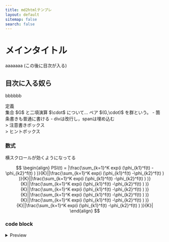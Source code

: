 ```yaml
---
title: md2htmlテンプレ
layout: default
sitemap: false
search: false
---
```


# メインタイトル
aaaaaaa
(この後に目次が入る)

## 目次に入る奴ら
bbbbbb


<div class="box" markdown="1">
<div class="title">定義</div>
集合 $G$ と二項演算 $\cdot$ について… <span class="em-red">ペア $(G,\cdot)$ を群という。</span>
- 箇条書きも普通に書ける
- divは改行し，spanは埋め込む
</div>

<div class="box note" markdown="1">
> 注意書きボックス
</div>

<div class="box tip" markdown="1">
> ヒントボックス
</div>

### 数式
横スクロールが効くようになってる

$$
\begin{align}
  PSI(t) = |\frac{\sum_{k=1}^K exp(i (\phi_{k1}^f(t) -\phi_{k2}^f(t) ) )}{K}||\frac{\sum_{k=1}^K exp(i (\phi_{k1}^f(t) -\phi_{k2}^f(t) ) )}{K}||\frac{\sum_{k=1}^K exp(i (\phi_{k1}^f(t) -\phi_{k2}^f(t) ) )}{K}||\frac{\sum_{k=1}^K exp(i (\phi_{k1}^f(t) -\phi_{k2}^f(t) ) )}{K}||\frac{\sum_{k=1}^K exp(i (\phi_{k1}^f(t) -\phi_{k2}^f(t) ) )}{K}||\frac{\sum_{k=1}^K exp(i (\phi_{k1}^f(t) -\phi_{k2}^f(t) ) )}{K}||\frac{\sum_{k=1}^K exp(i (\phi_{k1}^f(t) -\phi_{k2}^f(t) ) )}{K}||\frac{\sum_{k=1}^K exp(i (\phi_{k1}^f(t) -\phi_{k2}^f(t) ) )}{K}|
\end{align}
$$


### code block

<details markdown="1">
<summary>Preview</summary>

```python
print('hello')
```
</details>